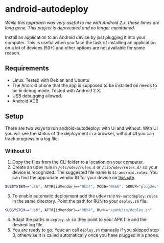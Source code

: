 # android-autodeploy

*While this approach was very useful to me with Android 2.x, those times are long gone. This project is deprecated and no longer maintained.*

Install an application to an Android device by just plugging it into your computer. This is useful when you face the task of installing an application on a lot of devices (50+) and other options are not available for some reason.

## Requirements
* Linux. Tested with Debian and Ubuntu.
* The Android phone that the app is supposed to be installed on needs to be in debug mode. Tested with Android 2.X.
* USB debugging allowed.
* Android ADB

## Setup
There are two ways to run android-autodeploy: with UI and without. With UI you will see the status of the deployment in a browser, without UI you can track progress in a log file.

### Without UI
1. Copy the files from the CLI folder to a location on your computer.
2. Create an udev rule in `/etc/udev/rules.d` or `/lib/udev/rules.d/` so your device is recognized. The suggested file name is `51-android.rules`. You can find the approriate vendor ID for your device on [this site](http://developer.android.com/guide/developing/device.html#VendorIds).
```bash
SUBSYSTEM=="usb", ATTR{idVendor}=="0bb4", MODE="0666", GROUP="plugdev"
```
3. To enable automatic deployment add the udev rule `99-autodeploy.rules` in the same directory. Point the path for RUN to your `deploy.sh` file.
```bash
SUBSYSTEM=="usb", ATTR{idVendor}=="0bb4", RUN+="/path/to/deploy.sh"
```
4. Adapt the paths in `deploy.sh` so they point to your APK file and the desired log file.
5. You are ready to go. Youc an call `deploy.sh` manually if you skipped step 3, otherwise it is called automatically once you have plugged in a phone.
